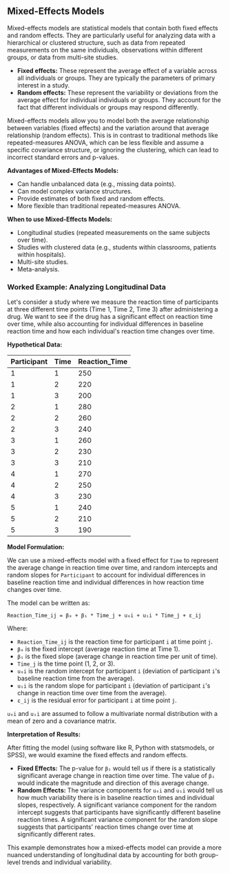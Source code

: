 ## Mixed-Effects Models

Mixed-effects models are statistical models that contain both fixed effects and random effects. They are particularly useful for analyzing data with a hierarchical or clustered structure, such as data from repeated measurements on the same individuals, observations within different groups, or data from multi-site studies.

*   **Fixed effects:** These represent the average effect of a variable across all individuals or groups. They are typically the parameters of primary interest in a study.
*   **Random effects:** These represent the variability or deviations from the average effect for individual individuals or groups. They account for the fact that different individuals or groups may respond differently.

Mixed-effects models allow you to model both the average relationship between variables (fixed effects) and the variation around that average relationship (random effects). This is in contrast to traditional methods like repeated-measures ANOVA, which can be less flexible and assume a specific covariance structure, or ignoring the clustering, which can lead to incorrect standard errors and p-values.

**Advantages of Mixed-Effects Models:**

*   Can handle unbalanced data (e.g., missing data points).
*   Can model complex variance structures.
*   Provide estimates of both fixed and random effects.
*   More flexible than traditional repeated-measures ANOVA.

**When to use Mixed-Effects Models:**

*   Longitudinal studies (repeated measurements on the same subjects over time).
*   Studies with clustered data (e.g., students within classrooms, patients within hospitals).
*   Multi-site studies.
*   Meta-analysis.

### Worked Example: Analyzing Longitudinal Data

Let's consider a study where we measure the reaction time of participants at three different time points (Time 1, Time 2, Time 3) after administering a drug. We want to see if the drug has a significant effect on reaction time over time, while also accounting for individual differences in baseline reaction time and how each individual's reaction time changes over time.

**Hypothetical Data:**

| Participant | Time | Reaction\_Time |
| :---------- | :--- | :------------- |
| 1           | 1    | 250            |
| 1           | 2    | 220            |
| 1           | 3    | 200            |
| 2           | 1    | 280            |
| 2           | 2    | 260            |
| 2           | 3    | 240            |
| 3           | 1    | 260            |
| 3           | 2    | 230            |
| 3           | 3    | 210            |
| 4           | 1    | 270            |
| 4           | 2    | 250            |
| 4           | 3    | 230            |
| 5           | 1    | 240            |
| 5           | 2    | 210            |
| 5           | 3    | 190            |

**Model Formulation:**

We can use a mixed-effects model with a fixed effect for `Time` to represent the average change in reaction time over time, and random intercepts and random slopes for `Participant` to account for individual differences in baseline reaction time and individual differences in how reaction time changes over time.

The model can be written as:

`Reaction_Time_ij = β₀ + β₁ * Time_j + u₀i + u₁i * Time_j + ε_ij`

Where:

*   `Reaction_Time_ij` is the reaction time for participant `i` at time point `j`.
*   `β₀` is the fixed intercept (average reaction time at Time 1).
*   `β₁` is the fixed slope (average change in reaction time per unit of time).
*   `Time_j` is the time point (1, 2, or 3).
*   `u₀i` is the random intercept for participant `i` (deviation of participant `i`'s baseline reaction time from the average).
*   `u₁i` is the random slope for participant `i` (deviation of participant `i`'s change in reaction time over time from the average).
*   `ε_ij` is the residual error for participant `i` at time point `j`.

`u₀i` and `u₁i` are assumed to follow a multivariate normal distribution with a mean of zero and a covariance matrix.

**Interpretation of Results:**

After fitting the model (using software like R, Python with statsmodels, or SPSS), we would examine the fixed effects and random effects.

*   **Fixed Effects:** The p-value for `β₁` would tell us if there is a statistically significant average change in reaction time over time. The value of `β₁` would indicate the magnitude and direction of this average change.
*   **Random Effects:** The variance components for `u₀i` and `u₁i` would tell us how much variability there is in baseline reaction times and individual slopes, respectively. A significant variance component for the random intercept suggests that participants have significantly different baseline reaction times. A significant variance component for the random slope suggests that participants' reaction times change over time at significantly different rates.

This example demonstrates how a mixed-effects model can provide a more nuanced understanding of longitudinal data by accounting for both group-level trends and individual variability.